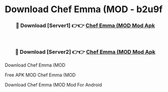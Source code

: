# Download Chef Emma (MOD - b2u9f



<div align="center">
<h3>🔴 Download [Server1] 👉👉 <a href="https://momento.my/?title=Chef_Emma_(MOD">Chef Emma (MOD Mod Apk</a></h3><br>

<h3>🔴 Download [Server2] 👉👉 <a href="https://momento.my/?title=Chef_Emma_(MOD">Chef Emma (MOD Mod Apk</a></h3>
</div>



Download Chef Emma (MOD 

Free APK MOD Chef Emma (MOD 

Download Chef Emma (MOD Mod For Android
